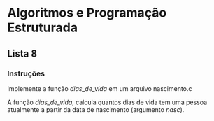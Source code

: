 # Algoritmos e Programação Estruturada

## Lista 8

### Instruções

Implemente a função _dias_de_vida_ em um arquivo nascimento.c

A função _dias_de_vida_, calcula quantos dias de vida tem uma pessoa atualmente a partir da data de nascimento (argumento _nasc_).